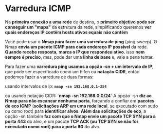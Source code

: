 # Varredura ICMP

Na **primeira conexão a uma rede** de destino, o **primeiro objetivo pode ser conseguir um "mapa"** da estrutura da rede, simplificando queremos **ver quais endereços IP contêm hosts ativos equais não contêm**

Você pode usar o **Nmap para fazer uma varredura de ping** (ping sweep). O Nmap **envia um pacote ICMP para cada endereço IP possível** da rede. **Quando recebe resposta**, **marca o IP que respondeu ativo**. isso **nem sempre é preciso**, mas, pode dar uma **linha de base** e, vale a pena tentar.

Para fazer uma **varredura ping usamos a opção -sn + um intervalo de IP**, que pode ser especificado como um hifen ou **notação CIDR**, então podemos fazer a varredura de duas formas: 

usando intervalos de ip:
**`nmap -sn 192.168.0.1-254`**

ou usando notação CIDR:
**`nmap -sn 192.168.0.0/24´**
A opção -sn **diz ao Nmap para não escanear nenhuma porta**, forçando a confiar em **pacotes de eco ICMP** (**solicitações ARP em uma rede local**, se executado com sudo ou como root) para **identificar alvos**. **Além das solicitações de eco**, a opção -sn também **faz com que o Nmap envie um pacote TCP SYN para a porta 443** do alvo, e um pacote **TCP ACK (ou TCP SYN se não for executado como root) para a porta 80** do alvo.
